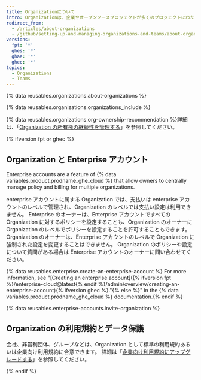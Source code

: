 ```yaml
---
title: Organizationについて
intro: Organizationは、企業やオープンソースプロジェクトが多くのプロジェクトにわたって一度にコラボレーションできる共有アカウントです。 オーナーと管理者は、Organizationのデータとプロジェクトへのメンバーのアクセスを、洗練されたセキュリティ及び管理機能で管理できます。
redirect_from:
  - /articles/about-organizations
  - /github/setting-up-and-managing-organizations-and-teams/about-organizations
versions:
  fpt: '*'
  ghes: '*'
  ghae: '*'
  ghec: '*'
topics:
  - Organizations
  - Teams
---
```


{% data reusables.organizations.about-organizations %}

{% data reusables.organizations.organizations_include %}

{% data reusables.organizations.org-ownership-recommendation %}詳細は、「[Organization の所有権の継続性を管理する](/organizations/managing-peoples-access-to-your-organization-with-roles/maintaining-ownership-continuity-for-your-organization)」を参照してください。

{% ifversion fpt or ghec %}
## Organization と Enterprise アカウント

Enterprise accounts are a feature of {% data variables.product.prodname_ghe_cloud %} that allow owners to centrally manage policy and billing for multiple organizations.

enterprise アカウントに属する Organization では、支払いは enterprise アカウントのレベルで管理され、Organization のレベルでは支払い設定は利用できません。 Enterprise のオーナーは、Enterprise アカウントですべての Organization に対するポリシーを設定することも、Organization のオーナーに Organization のレベルでポリシーを設定することを許可することもできます。 Organization のオーナーは、Enterprise アカウントのレベルで Organization に強制された設定を変更することはできません。 Organization のポリシーや設定について質問がある場合は Enterprise アカウントのオーナーに問い合わせてください。

{% data reusables.enterprise.create-an-enterprise-account %} For more information, see "[Creating an enterprise account]({% ifversion fpt %}/enterprise-cloud@latest{% endif %}/admin/overview/creating-an-enterprise-account){% ifversion ghec %}."{% else %}" in the {% data variables.product.prodname_ghe_cloud %} documentation.{% endif %}

{% data reusables.enterprise-accounts.invite-organization %}

## Organization の利用規約とデータ保護

会社、非営利団体、グループなどは、Organization として標準の利用規約あるいは企業向け利用規約に合意できます。 詳細は「[企業向け利用規約にアップグレードする](/articles/upgrading-to-the-corporate-terms-of-service)」を参照してください。

{% endif %}
